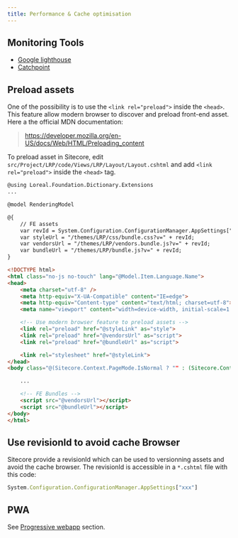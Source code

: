 ```yaml
---
title: Performance & Cache optimisation
---
```


## Monitoring Tools

- [Google lighthouse](https://www.google.fr/search?q=Google+lighthouse&oq=Google+lighthouse&aqs=chrome..69i57j69i60l2j0l3.197j0j7&sourceid=chrome&ie=UTF-8)
- [Catchpoint](https://portal.catchpoint.com/ui/Entry/Login.aspx)

## Preload assets

One of the possibility is to use the `<link rel="preload">` inside the `<head>`. This feature allow modern browser to
discover and preload front-end asset. Here a the official MDN documentation:

> https://developer.mozilla.org/en-US/docs/Web/HTML/Preloading_content

To preload asset in Sitecore, edit `src/Project/LRP/code/Views/LRP/Layout/Layout.cshtml` and add `<link rel="preload">` inside the `<head>` tag.

```html
@using Loreal.Foundation.Dictionary.Extensions
...

@model RenderingModel

@{
    // FE assets
    var revId = System.Configuration.ConfigurationManager.AppSettings["xxx"];
    var styleUrl = "/themes/LRP/css/bundle.css?v=" + revId;
    var vendorsUrl = "/themes/LRP/vendors.bundle.js?v=" + revId;
    var bundleUrl = "/themes/LRP/bundle.js?v=" + revId;
}

<!DOCTYPE html>
<html class="no-js no-touch" lang="@Model.Item.Language.Name">
<head>
    <meta charset="utf-8" />
    <meta http-equiv="X-UA-Compatible" content="IE=edge">
    <meta http-equiv="Content-type" content="text/html; charset=utf-8">
    <meta name="viewport" content="width=device-width, initial-scale=1.0" />

    <!-- Use modern browser feature to preload assets -->
    <link rel="preload" href="@styleLink" as="style">
    <link rel="preload" href="@vendorsUrl" as="script">
    <link rel="preload" href="@bundleUrl" as="script">

    <link rel="stylesheet" href="@styleLink">
</head>
<body class="@(Sitecore.Context.PageMode.IsNormal ? "" : (Sitecore.Context.PageMode.IsExperienceEditor ? "pagemode-edit" : "pagemode-preview")) @Sitecore.Context.Site.Name" @Html.Sxa().Body().Decorate()>

    ...

    <!-- FE Bundles -->
    <script src="@vendorsUrl"></script>
    <script src="@bundleUrl"></script>
</body>
</html>
```

## Use revisionId to avoid cache Browser

Sitecore provide a revisionId which can be used to versionning assets and avoid the cache browser.
The revisionId is accessible in a `*.cshtml` file with this code:

```javascript
System.Configuration.ConfigurationManager.AppSettings["xxx"]
```

## PWA

See [Progressive webapp](/docs/progressive-webapp) section.
